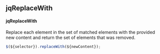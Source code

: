 ## jqReplaceWith
#### jqReplaceWith
Replace each element in the set of matched elements with the provided new content and return the set of elements that was removed.
```javascript
$(${selector}).replaceWith(${newContent});
```